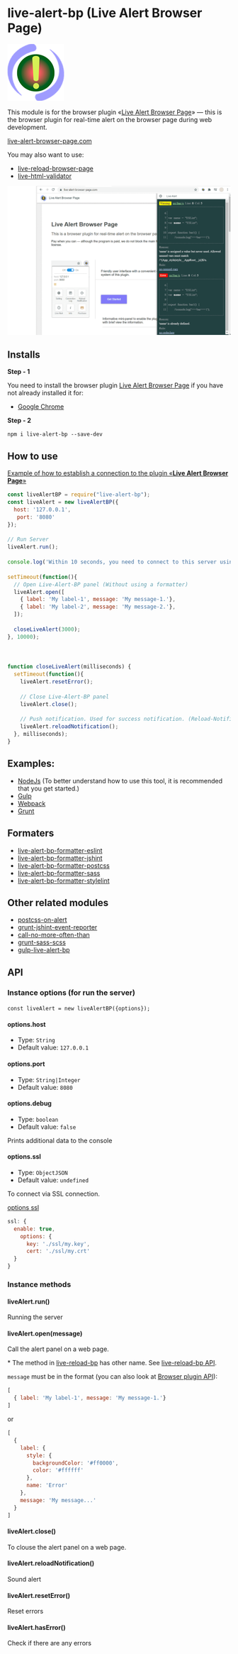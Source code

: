 # live-alert-bp (Live Alert Browser Page)

![Live Alert Browser Page](https://raw.githubusercontent.com/Yuriy-Svetlov/live-alert-bp/master/images/on_128x128_v1.png)

This module is for the browser plugin «[Live Alert Browser Page](https://live-alert-browser-page.com/)» — this is the browser plugin for real-time alert on the browser page during web development.

[live-alert-browser-page.com](https://live-alert-browser-page.com/)

You may also want to use: 
* [live-reload-browser-page](https://live-reload-browser-page.com/)
* [live-html-validator](https://live-html-validator.com/)

![Live Alert Browser Page](https://raw.githubusercontent.com/Yuriy-Svetlov/live-alert-bp/master/documentation/img/1_1280x800.png)

## Installs

**Step - 1** 

You need to install the browser plugin [Live Alert Browser Page](https://live-alert-browser-page.com/) if you have not already installed it for:
  * [Google Chrome](https://chrome.google.com/webstore/detail/live-alert-browser-page/cjhigcdlmbhfagoidakpmmkgmokhocdl)
  
**Step - 2**
```shell
npm i live-alert-bp --save-dev
```

##  How to use

[Example of how to establish a connection to the plugin «**Live Alert Browser Page**»](https://github.com/Yuriy-Svetlov/live-alert-bp/tree/master/documentation/examples/%D1%81onnect_to_server)

```javascript
const liveAlertBP = require("live-alert-bp");
const liveAlert = new liveAlertBP({
  host: '127.0.0.1',
   port: '8080'
});

// Run Server
liveAlert.run();

console.log('Within 10 seconds, you need to connect to this server using the browser plugin «Live Alert Browser Page».');

setTimeout(function(){
  // Open Live-Alert-BP panel (Without using a formatter)  
  liveAlert.open([
    { label: 'My label-1', message: 'My message-1.'},
    { label: 'My label-2', message: 'My message-2.'},
  ]);

  closeLiveAlert(3000);      
}, 10000);



function closeLiveAlert(milliseconds) {
  setTimeout(function(){
    liveAlert.resetError();

    // Close Live-Alert-BP panel
    liveAlert.close();

    // Push notification. Used for success notification. (Reload-Notification must be enabled)
    liveAlert.reloadNotification();     
  }, milliseconds);
}
```

##  Examples:

* [NodeJs](https://github.com/Yuriy-Svetlov/live-alert-bp/tree/master/documentation/nodejs) (To better understand how to use this tool, it is recommended that you get started.)
* [Gulp](https://github.com/Yuriy-Svetlov/live-alert-bp/blob/master/documentation/examples/gulp/README.md)
* [Webpack](https://github.com/Yuriy-Svetlov/live-alert-bp/blob/master/documentation/examples/webpack/README.md)
* [Grunt](https://github.com/Yuriy-Svetlov/live-alert-bp/tree/master/documentation/examples/grunt)



## Formaters
* [live-alert-bp-formatter-eslint](https://github.com/Yuriy-Svetlov/live-alert-bp-formatter-eslint)
* [live-alert-bp-formatter-jshint](https://github.com/Yuriy-Svetlov/live-alert-bp-formatter-jshint)
* [live-alert-bp-formatter-postcss](https://github.com/Yuriy-Svetlov/live-alert-bp-formatter-postcss)
* [live-alert-bp-formatter-sass](https://github.com/Yuriy-Svetlov/live-alert-bp-formatter-sass)
* [live-alert-bp-formatter-stylelint](https://github.com/Yuriy-Svetlov/live-alert-bp-formatter-stylelint)

## Other related modules

* [postcss-on-alert](https://github.com/Yuriy-Svetlov/postcss-on-alert)
* [grunt-jshint-event-reporter](https://github.com/Yuriy-Svetlov/grunt-jshint-event-reporter)
* [call-no-more-often-than](https://github.com/Yuriy-Svetlov/call-no-more-often-than)
* [grunt-sass-scss](https://github.com/Yuriy-Svetlov/grunt-sass)
* [gulp-live-alert-bp](https://github.com/Yuriy-Svetlov/gulp-live-alert-bp)


##  API

### Instance options (for run the server)

`const liveAlert = new liveAlertBP({options});`

#### options.host
* Type: `String`
* Default value: `127.0.0.1`

#### options.port
* Type: `String|Integer`
* Default value: `8080`

#### options.debug
* Type: `boolean`
* Default value: `false`

Prints additional data to the console

#### options.ssl
* Type: `ObjectJSON`
* Default value: `undefined`

To connect via SSL connection.

[options ssl](https://nodejs.org/api/tls.html#tls_tls_createsecurecontext_options)

```js
ssl: { 
  enable: true,
    options: { 
      key: './ssl/my.key',
      cert: './ssl/my.crt'  
  }               
}
```

### Instance methods

#### liveAlert.run()
Running the server

#### liveAlert.open(message)
Call the alert panel on a web page. 

\* The method in [live-reload-bp](https://github.com/Yuriy-Svetlov/live-reload-bp) has other name. See [live-reload-bp API](https://github.com/Yuriy-Svetlov/live-reload-bp#api).


`message` must be in the format (you can also look at [Browser plugin API](https://live-alert-browser-page.com/documentation)):

```js
[
  { label: 'My label-1', message: 'My message-1.'}
]
```

or

```js
[
  {
    label: {
      style: { 
        backgroundColor: '#ff0000', 
        color: '#ffffff' 
      }, 
      name: 'Error'             
    },
    message: 'My message...'
  }
]
```

#### liveAlert.close()
To clouse the alert panel on a web page.

#### liveAlert.reloadNotification()
Sound alert

#### liveAlert.resetError()
Reset errors

#### liveAlert.hasError()
Check if there are any errors

